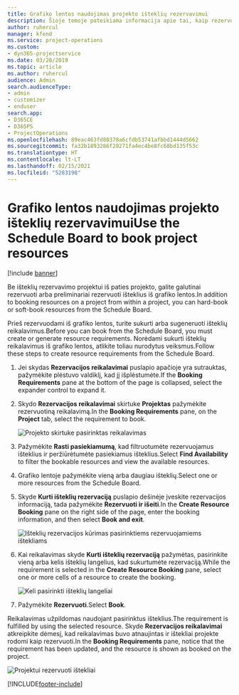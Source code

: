 ```yaml
---
title: Grafiko lentos naudojimas projekto išteklių rezervavimui
description: Šioje temoje pateikiama informacija apie tai, kaip rezervuoti išteklius.
author: ruhercul
manager: kfend
ms.service: project-operations
ms.custom:
- dyn365-projectservice
ms.date: 03/28/2019
ms.topic: article
ms.author: ruhercul
audience: Admin
search.audienceType:
- admin
- customizer
- enduser
search.app:
- D365CE
- D365PS
- ProjectOperations
ms.openlocfilehash: 89eac463fd80378a6cfdb53741afbbd1444d5662
ms.sourcegitcommit: fa32b1893286f20271fa4ec4be8fc68bd135f53c
ms.translationtype: HT
ms.contentlocale: lt-LT
ms.lasthandoff: 02/15/2021
ms.locfileid: "5283198"
---
```

# <a name="use-the-schedule-board-to-book-project-resources"></a><span data-ttu-id="01440-103">Grafiko lentos naudojimas projekto išteklių rezervavimui</span><span class="sxs-lookup"><span data-stu-id="01440-103">Use the Schedule Board to book project resources</span></span>

[!include [banner](../includes/psa-now-project-operations.md)]

<span data-ttu-id="01440-104">Be išteklių rezervavimo projektui iš paties projekto, galite galutinai rezervuoti arba preliminariai rezervuoti išteklius iš grafiko lentos.</span><span class="sxs-lookup"><span data-stu-id="01440-104">In addition to booking resources on a project from within a project, you can hard-book or soft-book resources from the Schedule Board.</span></span>

<span data-ttu-id="01440-105">Prieš rezervuodami iš grafiko lentos, turite sukurti arba sugeneruoti išteklių reikalavimus.</span><span class="sxs-lookup"><span data-stu-id="01440-105">Before you can book from the Schedule Board, you must create or generate resource requirements.</span></span> <span data-ttu-id="01440-106">Norėdami sukurti išteklių reikalavimus iš grafiko lentos, atlikite toliau nurodytus veiksmus.</span><span class="sxs-lookup"><span data-stu-id="01440-106">Follow these steps to create resource requirements from the Schedule Board.</span></span>

1. <span data-ttu-id="01440-107">Jei skydas **Rezervacijos reikalavimai** puslapio apačioje yra sutrauktas, pažymėkite plėstuvo valdiklį, kad jį išplėstumėte.</span><span class="sxs-lookup"><span data-stu-id="01440-107">If the **Booking Requirements** pane at the bottom of the page is collapsed, select the expander control to expand it.</span></span>
2. <span data-ttu-id="01440-108">Skydo **Rezervacijos reikalavimai** skirtuke **Projektas** pažymėkite rezervuotiną reikalavimą.</span><span class="sxs-lookup"><span data-stu-id="01440-108">In the **Booking Requirements** pane, on the **Project** tab, select the requirement to book.</span></span>

    ![Projekto skirtuke pasirinktas reikalavimas](media/Resource-Management-image73.png)

3. <span data-ttu-id="01440-110">Pažymėkite **Rasti pasiekiamumą**, kad filtruotumėte rezervuojamus išteklius ir peržiūrėtumėte pasiekiamus išteklius.</span><span class="sxs-lookup"><span data-stu-id="01440-110">Select **Find Availability** to filter the bookable resources and view the available resources.</span></span> 
4. <span data-ttu-id="01440-111">Grafiko lentoje pažymėkite vieną arba daugiau išteklių.</span><span class="sxs-lookup"><span data-stu-id="01440-111">Select one or more resources from the Schedule Board.</span></span> 
5. <span data-ttu-id="01440-112">Skyde **Kurti išteklių rezervaciją** puslapio dešinėje įveskite rezervacijos informaciją, tada pažymėkite **Rezervuoti ir išeiti**.</span><span class="sxs-lookup"><span data-stu-id="01440-112">In the **Create Resource Booking** pane on the right side of the page, enter the booking information, and then select **Book and exit**.</span></span>

    ![Išteklių rezervacijos kūrimas pasirinktiems rezervuojamiems ištekliams](media/Resource-Management-image74.png)

6. <span data-ttu-id="01440-114">Kai reikalavimas skyde **Kurti išteklių rezervaciją** pažymėtas, pasirinkite vieną arba kelis išteklių langelius, kad sukurtumėte rezervaciją.</span><span class="sxs-lookup"><span data-stu-id="01440-114">While the requirement is selected in the **Create Resource Booking** pane, select one or more cells of a resource to create the booking.</span></span>

    ![Keli pasirinkti išteklių langeliai](media/Resource-Management-image75.png)

7. <span data-ttu-id="01440-116">Pažymėkite **Rezervuoti**.</span><span class="sxs-lookup"><span data-stu-id="01440-116">Select **Book**.</span></span>

<span data-ttu-id="01440-117">Reikalavimas užpildomas naudojant pasirinktus išteklius.</span><span class="sxs-lookup"><span data-stu-id="01440-117">The requirement is fulfilled by using the selected resource.</span></span> <span data-ttu-id="01440-118">Skyde **Rezervacijos reikalavimai** atkreipkite dėmesį, kad reikalavimas buvo atnaujintas ir ištekliai projekte rodomi kaip rezervuoti.</span><span class="sxs-lookup"><span data-stu-id="01440-118">In the **Booking Requirements** pane, notice that the requirement has been updated, and the resource is shown as booked on the project.</span></span>

![Projektui rezervuoti ištekliai](media/Resource-Management-image76.png)


[!INCLUDE[footer-include](../includes/footer-banner.md)]